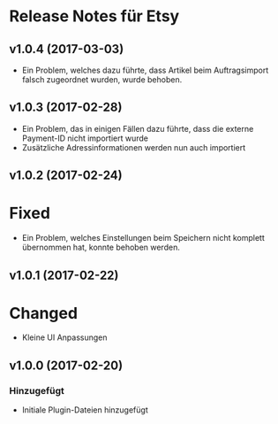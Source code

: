 # Release Notes für Etsy

## v1.0.4 (2017-03-03)
- Ein Problem, welches dazu führte, dass Artikel beim Auftragsimport falsch zugeordnet wurden, wurde behoben. 

## v1.0.3 (2017-02-28)
- Ein Problem, das in einigen Fällen dazu führte, dass die externe Payment-ID nicht importiert wurde
- Zusätzliche Adressinformationen werden nun auch importiert

## v1.0.2 (2017-02-24)

# Fixed
- Ein Problem, welches Einstellungen beim Speichern nicht komplett übernommen hat, konnte behoben werden.

## v1.0.1 (2017-02-22)

# Changed
- Kleine UI Anpassungen

## v1.0.0 (2017-02-20)
 
### Hinzugefügt
- Initiale Plugin-Dateien hinzugefügt